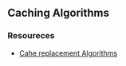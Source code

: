 ## Caching Algorithms

### Resoureces

- [ Cahe replacement Algorithms ](https://en.wikipedia.org/wiki/Cache_replacement_policies)
